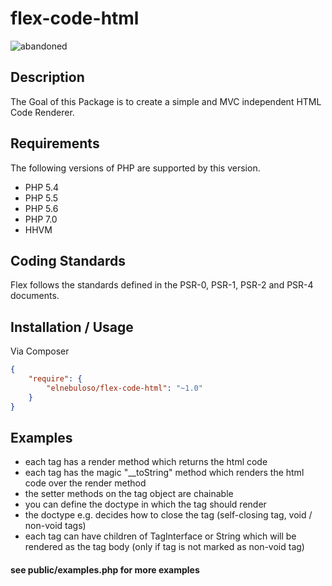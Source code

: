 # flex-code-html

![abandoned](https://img.shields.io/badge/project-abandoned-red)

## Description

The Goal of this Package is to create a simple and MVC independent HTML Code Renderer.

## Requirements

The following versions of PHP are supported by this version.

* PHP 5.4
* PHP 5.5
* PHP 5.6
* PHP 7.0
* HHVM

## Coding Standards

Flex follows the standards defined in the PSR-0, PSR-1, PSR-2 and PSR-4 documents.

## Installation / Usage

Via Composer

``` json
{
    "require": {
        "elnebuloso/flex-code-html": "~1.0"
    }
}
```

## Examples

* each tag has a render method which returns the html code
* each tag has the magic "__toString" method which renders the html code over the render method
* the setter methods on the tag object are chainable
* you can define the doctype in which the tag should render
* the doctype e.g. decides how to close the tag (self-closing tag, void / non-void tags)
* each tag can have children of TagInterface or String which will be rendered as the tag body (only if tag is not marked as non-void tag)

#### see public/examples.php for more examples